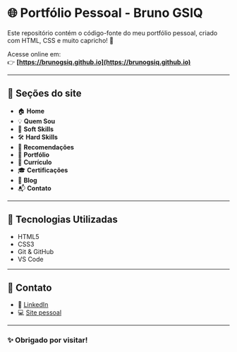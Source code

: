 # 🌐 Portfólio Pessoal - Bruno GSIQ

Este repositório contém o código-fonte do meu portfólio pessoal, criado com HTML, CSS e muito capricho! 💜

Acesse online em:  
👉 **[https://brunogsiq.github.io](https://brunogsiq.github.io)**

---

## 📌 Seções do site

- 🏠 **Home**  
- 💡 **Quem Sou**  
- 🧠 **Soft Skills**  
- 🛠️ **Hard Skills**  
- 💬 **Recomendações**  
- 🎨 **Portfólio**  
- 💾 **Currículo**  
- 🎓 **Certificações**  
- 📝 **Blog**  
- 📬 **Contato**

---

## 📎 Tecnologias Utilizadas

- HTML5
- CSS3
- Git & GitHub
- VS Code

---

## 📇 Contato

- 💼 [LinkedIn](https://www.linkedin.com/in/brunogsiq)
- 💻 [Site pessoal](https://brunogsiq.github.io)

---

### ✨ Obrigado por visitar!